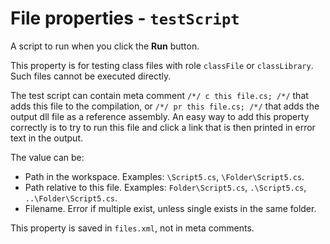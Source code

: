 # File properties - `testScript`

A script to run when you click the **Run** button.

This property is for testing class files with role `classFile` or `classLibrary`. Such files cannot be executed directly.

The test script can contain meta comment `/*/ c this file.cs; /*/` that adds this file to the compilation, or `/*/ pr this file.cs; /*/` that adds the output dll file as a reference assembly. An easy way to add this property correctly is to try to run this file and click a link that is then printed in error text in the output.

The value can be:

- Path in the workspace. Examples: `\Script5.cs`, `\Folder\Script5.cs`.
- Path relative to this file. Examples: `Folder\Script5.cs`, `.\Script5.cs`, `..\Folder\Script5.cs`.
- Filename. Error if multiple exist, unless single exists in the same folder.

This property is saved in `files.xml`, not in meta comments.